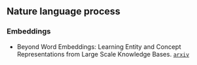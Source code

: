 ## Nature language process

### Embeddings

- Beyond Word Embeddings: Learning Entity and Concept Representations from Large Scale Knowledge Bases. [`arxiv`](https://arxiv.org/abs/1801.00388)